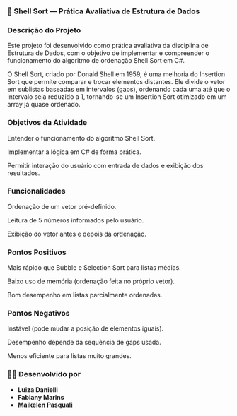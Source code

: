 ### 🧩 Shell Sort — Prática Avaliativa de Estrutura de Dados

### Descrição do Projeto

Este projeto foi desenvolvido como prática avaliativa da disciplina de Estrutura de Dados, com o objetivo de implementar e compreender o funcionamento do algoritmo de ordenação Shell Sort em C#.

O Shell Sort, criado por Donald Shell em 1959, é uma melhoria do Insertion Sort que permite comparar e trocar elementos distantes.
Ele divide o vetor em sublistas baseadas em intervalos (gaps), ordenando cada uma até que o intervalo seja reduzido a 1, tornando-se um Insertion Sort otimizado em um array já quase ordenado.

### Objetivos da Atividade

Entender o funcionamento do algoritmo Shell Sort.

Implementar a lógica em C# de forma prática.

Permitir interação do usuário com entrada de dados e exibição dos resultados.

### Funcionalidades

Ordenação de um vetor pré-definido.

Leitura de 5 números informados pelo usuário.

Exibição do vetor antes e depois da ordenação.


### Pontos Positivos

Mais rápido que Bubble e Selection Sort para listas médias.

Baixo uso de memória (ordenação feita no próprio vetor).

Bom desempenho em listas parcialmente ordenadas.

### Pontos Negativos

Instável (pode mudar a posição de elementos iguais).

Desempenho depende da sequência de gaps usada.

Menos eficiente para listas muito grandes.

### 👩‍💻 Desenvolvido por  
- **Luiza Danielli**  
- **Fabiany Marins**  
- **[Maikelen Pasquali](https://github.com/maiih)**
